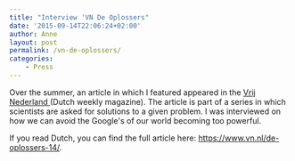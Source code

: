 ```yaml
---
title: "Interview 'VN De Oplossers"
date: '2015-09-14T22:06:24+02:00'
author: Anne
layout: post
permalink: /vn-de-oplossers/
categories:
    - Press
---
```


Over the summer, an article in which I featured appeared in
the [Vrij Nederland ](https://en.wikipedia.org/wiki/Vrij_Nederland)(Dutch weekly magazine). The article is part of a
series in which scientists are asked for solutions to a given problem. I was interviewed on how we can avoid the
Google's of our world becoming too powerful.

If you read Dutch, you can find the full article here: <https://www.vn.nl/de-oplossers-14/>.